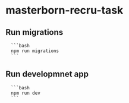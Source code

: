 # masterborn-recru-task


## Run migrations
      ```bash
      npm run migrations
      ```

## Run developmnet app
      ```bash
      npm run dev
      ```
